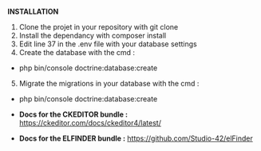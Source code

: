 **INSTALLATION**
1. Clone the projet in your repository with git clone
2. Install the dependancy with composer install
3. Edit line 37 in the .env file with your database settings
4. Create the database with the cmd : 
- php bin/console doctrine:database:create
5. Migrate the migrations in your database with the cmd :
- php bin/console doctrine:database:create


- **Docs for the CKEDITOR bundle :**
https://ckeditor.com/docs/ckeditor4/latest/

- **Docs for the ELFINDER bundle :**
https://github.com/Studio-42/elFinder
